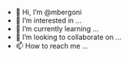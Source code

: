 - 👋 Hi, I’m @mbergoni
- 👀 I’m interested in ...
- 🌱 I’m currently learning ...
- 💞️ I’m looking to collaborate on ...
- 📫 How to reach me ...

<!---
mbergoni/mbergoni is a ✨ special ✨ repository because its `README.md` (this file) appears on your GitHub profile.
You can click the Preview link to take a look at your changes.
--->
